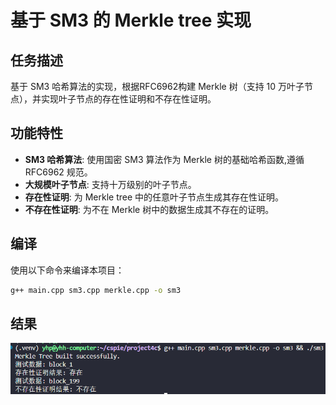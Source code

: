 # 基于 SM3 的 Merkle tree 实现

## 任务描述

基于 SM3 哈希算法的实现，根据RFC6962构建 Merkle 树（支持 10 万叶子节点），并实现叶子节点的存在性证明和不存在性证明。

## 功能特性

- **SM3 哈希算法**: 使用国密 SM3 算法作为 Merkle 树的基础哈希函数,遵循 RFC6962 规范。
- **大规模叶子节点**: 支持十万级别的叶子节点。
- **存在性证明**: 为 Merkle tree 中的任意叶子节点生成其存在性证明。
- **不存在性证明**: 为不在 Merkle 树中的数据生成其不存在的证明。

## 编译

使用以下命令来编译本项目：

```bash
g++ main.cpp sm3.cpp merkle.cpp -o sm3

```

## 结果

![](./4c.png)